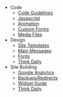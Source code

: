 
- Code
  - [Code Guidelines](code-guidelines.md)
  - [Javascript](javascript.md)
  - [Animation](animation.md)
  - [Custom Forms](custom-form.md)
  - [Media Files](media-files.md)
- Design
  - [Site Templates](site-templates.md)
  - [Main Messages](main-messages.md)
  - [Fonts](fonts.md)
  - [Think Daily](td-headers.md)
- Site Building
  - [Google Analytics](google-analytics.md)
  - [Backups/Redirects](backup-redirecting.md)
  - [Widget Guide](widget.md)
  - [Think Daily](td-headers.md)
  
  